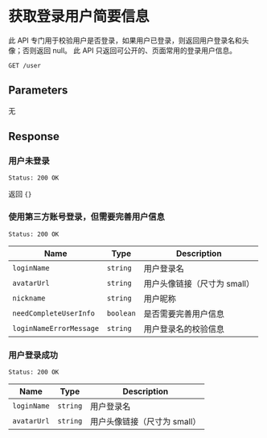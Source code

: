 # 获取登录用户简要信息

此 API 专门用于校验用户是否登录，如果用户已登录，则返回用户登录名和头像；否则返回 null。
此 API 只返回可公开的、页面常用的登录用户信息。

```text
GET /user
```

## Parameters

无

## Response

### 用户未登录

```text
Status: 200 OK
```

返回 `{}`

### 使用第三方账号登录，但需要完善用户信息

```text
Status: 200 OK
```

| Name                    | Type      | Description                  |
| ----------------------- | --------- | ---------------------------- |
| `loginName`             | `string`  | 用户登录名                   |
| `avatarUrl`             | `string`  | 用户头像链接（尺寸为 small） |
| `nickname`              | `string`  | 用户昵称                     |
| `needCompleteUserInfo`  | `boolean` | 是否需要完善用户信息         |
| `loginNameErrorMessage` | `string`  | 用户登录名的校验信息         |

### 用户登录成功

```text
Status: 200 OK
```

| Name        | Type     | Description                  |
| ----------- | -------- | ---------------------------- |
| `loginName` | `string` | 用户登录名                   |
| `avatarUrl` | `string` | 用户头像链接（尺寸为 small） |
